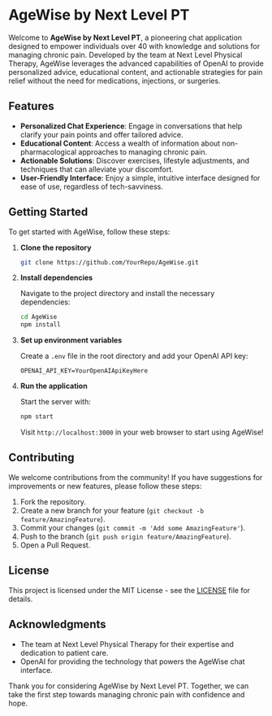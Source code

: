 # AgeWise by Next Level PT

Welcome to **AgeWise by Next Level PT**, a pioneering chat application designed to empower individuals over 40 with knowledge and solutions for managing chronic pain. Developed by the team at Next Level Physical Therapy, AgeWise leverages the advanced capabilities of OpenAI to provide personalized advice, educational content, and actionable strategies for pain relief without the need for medications, injections, or surgeries.

## Features

- **Personalized Chat Experience**: Engage in conversations that help clarify your pain points and offer tailored advice.
- **Educational Content**: Access a wealth of information about non-pharmacological approaches to managing chronic pain.
- **Actionable Solutions**: Discover exercises, lifestyle adjustments, and techniques that can alleviate your discomfort.
- **User-Friendly Interface**: Enjoy a simple, intuitive interface designed for ease of use, regardless of tech-savviness.

## Getting Started

To get started with AgeWise, follow these steps:

1. **Clone the repository**

   ```bash
   git clone https://github.com/YourRepo/AgeWise.git
   ```

2. **Install dependencies**

   Navigate to the project directory and install the necessary dependencies:

   ```bash
   cd AgeWise
   npm install
   ```

3. **Set up environment variables**

   Create a `.env` file in the root directory and add your OpenAI API key:

   ```
   OPENAI_API_KEY=YourOpenAIApiKeyHere
   ```

4. **Run the application**

   Start the server with:

   ```bash
   npm start
   ```

   Visit `http://localhost:3000` in your web browser to start using AgeWise!

## Contributing

We welcome contributions from the community! If you have suggestions for improvements or new features, please follow these steps:

1. Fork the repository.
2. Create a new branch for your feature (`git checkout -b feature/AmazingFeature`).
3. Commit your changes (`git commit -m 'Add some AmazingFeature'`).
4. Push to the branch (`git push origin feature/AmazingFeature`).
5. Open a Pull Request.

## License

This project is licensed under the MIT License - see the [LICENSE](LICENSE) file for details.

## Acknowledgments

- The team at Next Level Physical Therapy for their expertise and dedication to patient care.
- OpenAI for providing the technology that powers the AgeWise chat interface.

Thank you for considering AgeWise by Next Level PT. Together, we can take the first step towards managing chronic pain with confidence and hope.